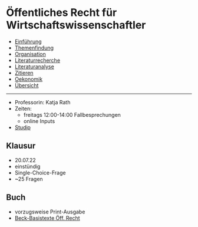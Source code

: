 # Öffentliches Recht für Wirtschaftswissenschaftler

- [Einführung](VL_WissArbeit/2022-04-14-Einführung.md)
- [Themenfindung](VL_WissArbeit/2022-04-22-Themenfindung.md)
- [Organisation](VL_WissArbeit/2022-05-01-Organisation.md)
- [Literaturrecherche](VL_WissArbeit/2022-05-10-Literaturrecherche.md)
- [Literaturanalyse](VL_WissArbeit/2022-05-20-Literaturanalyse.md)
- [Zitieren](VL_WissArbeit/2022-05-23-Zitieren.md)
- [Oekonomik](VL_WissArbeit/2022-05-30-Oekonomik.md)
- [Übersicht](VL_WissArbeit/README.md)

---

- Professorin: Katja Rath
- Zeiten:
	- freitags 12:00-14:00 Fallbesprechungen
	- online Inputs 
- [Studip](https://studip.uni-halle.de/dispatch.php/course/details?sem_id=aa32e8f8b04104e6b8ab07bf07a2f897)



## Klausur

- 20.07.22
- einstündig
- Single-Choice-Frage
- ~25 Fragen



## Buch

- vorzugsweise Print-Ausgabe
- [Beck-Basistexte Öff. Recht](https://www.thalia.de/shop/home/artikeldetails/A1061894962)
